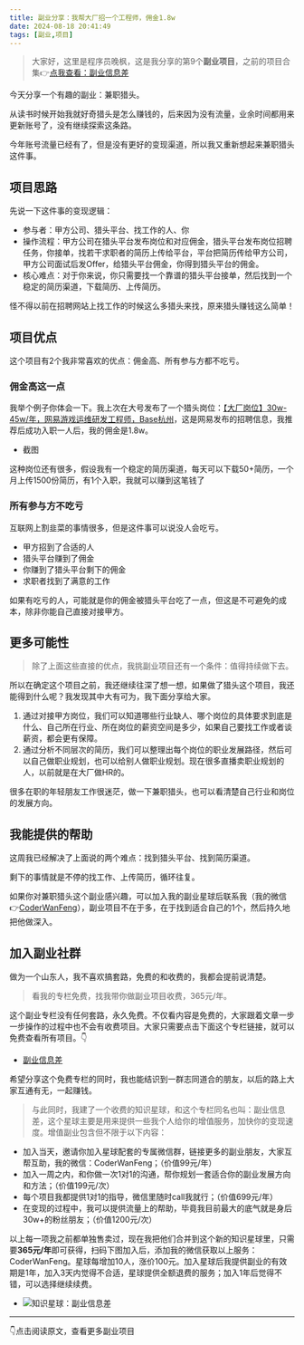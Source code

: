 ```yaml
---
title: 副业分享：我帮大厂招一个工程师，佣金1.8w
date: 2024-08-18 20:41:49
tags: [副业,项目]
---
```



> 大家好，这里是程序员晚枫，这是我分享的第9个**副业项目**，之前的项目合集👉[点我查看：副业信息差](https://mp.weixin.qq.com/mp/appmsgalbum?__biz=Mzk0MjYzNTI3MQ==&action=getalbum&album_id=3342868959406227458&scene=173&subscene=227&sessionid=1718992067&enterid=1718992079&from_msgid=2247483924&from_itemidx=1&count=3&nolastread=1#wechat_redirect)


今天分享一个有趣的副业：兼职猎头。

从读书时候开始我就好奇猎头是怎么赚钱的，后来因为没有流量，业余时间都用来更新账号了，没有继续探索这条路。

今年账号流量已经有了，但是没有更好的变现渠道，所以我又重新想起来兼职猎头这件事。

## 项目思路

先说一下这件事的变现逻辑：
- 参与者：甲方公司、猎头平台、找工作的人、你
- 操作流程：甲方公司在猎头平台发布岗位和对应佣金，猎头平台发布岗位招聘任务，你接单，找若干求职者的简历上传给平台，平台把简历传给甲方公司，甲方公司面试后发Offer，给猎头平台佣金，你得到猎头平台的佣金。
- 核心难点：对于你来说，你只需要找一个靠谱的猎头平台接单，然后找到一个稳定的简历渠道，下载简历、上传简历。

怪不得以前在招聘网站上找工作的时候这么多猎头来找，原来猎头赚钱这么简单！

## 项目优点

这个项目有2个我非常喜欢的优点：佣金高、所有参与方都不吃亏。

### 佣金高这一点

我举个例子你体会一下。我上次在大号发布了一个猎头岗位：[【大厂岗位】30w-45w/年，网易游戏运维研发工程师，Base杭州](https://mp.weixin.qq.com/s/2y3_U1T_SHPR-Eez0V4bfQ)，这是网易发布的招聘信息，我推荐后成功入职一人后，我的佣金是1.8w。

- 截图

这种岗位还有很多，假设我有一个稳定的简历渠道，每天可以下载50+简历，一个月上传1500份简历，有1个入职，我就可以赚到这笔钱了

### 所有参与方不吃亏

互联网上割韭菜的事情很多，但是这件事可以说没人会吃亏。

- 甲方招到了合适的人
- 猎头平台赚到了佣金
- 你赚到了猎头平台剩下的佣金
- 求职者找到了满意的工作

如果有吃亏的人，可能就是你的佣金被猎头平台吃了一点，但这是不可避免的成本，除非你能自己直接对接甲方。

## 更多可能性

> 除了上面这些直接的优点，我挑副业项目还有一个条件：值得持续做下去。

所以在确定这个项目之前，我还继续往深了想一想，如果做了猎头这个项目，我还能得到什么呢？我发现其中大有可为，我下面分享给大家。

1. 通过对接甲方岗位，我们可以知道哪些行业缺人、哪个岗位的具体要求到底是什么、自己所在行业、所在岗位的薪资空间是多少，如果自己要找工作或者谈薪资，都会更有保障。
2. 通过分析不同层次的简历，我们可以整理出每个岗位的职业发展路径，然后可以自己做职业规划，也可以给别人做职业规划。现在很多直播卖职业规划的人，以前就是在大厂做HR的。

很多在职的年轻朋友工作很迷茫，做一下兼职猎头，也可以看清楚自己行业和岗位的发展方向。



## 我能提供的帮助

这周我已经解决了上面说的两个难点：找到猎头平台、找到简历渠道。

剩下的事情就是不停的找工作、上传简历，循环往复。

如果你对兼职猎头这个副业感兴趣，可以加入我的副业星球后联系我（我的微信👉[CoderWanFeng](https://mp.weixin.qq.com/s/8x7c9qiAneTsDJq9JnWLgA)），副业项目不在于多，在于找到适合自己的1个，然后持久地把他做深入。



## 加入副业社群

做为一个山东人，我不喜欢搞套路，免费的和收费的，我都会提前说清楚。

> 看我的专栏免费，找我带你做副业项目收费，365元/年。

这个副业专栏没有任何套路，永久免费。不仅看内容是免费的，大家跟着文章一步一步操作的过程中也不会有收费项目。大家只需要点击下面这个专栏链接，就可以免费查看所有项目。👇

- [副业信息差](https://mp.weixin.qq.com/mp/appmsgalbum?__biz=Mzk0MjYzNTI3MQ==&action=getalbum&album_id=3342868959406227458&scene=173&subscene=227&sessionid=1718992067&enterid=1718992079&from_msgid=2247483924&from_itemidx=1&count=3&nolastread=1#wechat_redirect)

希望分享这个免费专栏的同时，我也能结识到一群志同道合的朋友，以后的路上大家互通有无，一起赚钱。

> 与此同时，我建了一个收费的知识星球，和这个专栏同名也叫：副业信息差，这个星球主要是用来提供一些我个人给你的增值服务，加快你的变现速度。增值副业包含但不限于以下内容：

- 加入当天，邀请你加入星球配套的专属微信群，链接更多的副业朋友，大家互帮互助，我的微信：CoderWanFeng；（价值99元/年）
- 加入一周之内，和你做一次1对1的沟通，帮你规划一套适合你的副业发展方向和方法；（价值199元/次）
- 每个项目我都提供1对1的指导，微信里随时call我就行；（价值699元/年）
- 在变现的过程中，我可以提供流量上的帮助，毕竟我目前最大的底气就是身后30w+的粉丝朋友；（价值1200元/次）


以上每一项我之前都单独售卖过，现在我把他们合并到这个新的知识星球里，只需要**365元/年**即可获得，扫码下图加入后，添加我的微信获取以上服务：CoderWanFeng。星球每增加10人，涨价100元。加入星球后我提供副业的有效期是1年，加入3天内觉得不合适，星球提供全额退费的服务；加入1年后觉得不错，可以选择继续续费。

- ![知识星球：副业信息差](https://ads-1300615378.cos.ap-guangzhou.myqcloud.com/%E7%9F%A5%E8%AF%86%E6%98%9F%E7%90%83%2F%E5%89%AF%E4%B8%9A%E4%BF%A1%E6%81%AF%E5%B7%AE.jpg)


---

👇点击阅读原文，查看更多副业项目
